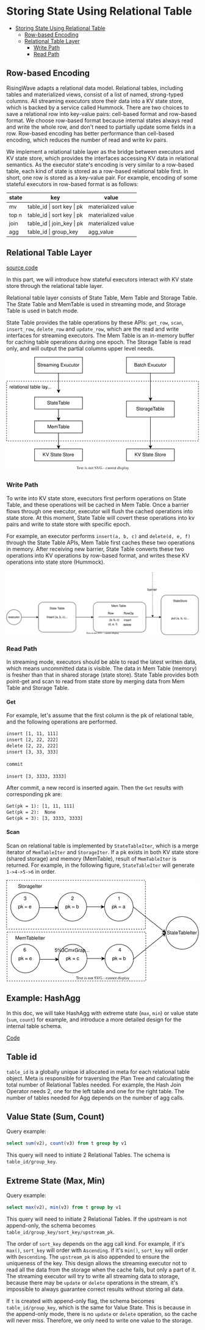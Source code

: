 # Storing State Using Relational Table

- [Storing State Using Relational Table](#storing-state-using-relational-table)
  - [Row-based Encoding](#row-based-encoding)
  - [Relational Table Layer](#relational-table)
    - [Write Path](#write-path)
    - [Read Path](#read-path)



<!-- Created by https://github.com/ekalinin/github-markdown-toc -->

## Row-based Encoding

RisingWave adapts a relational data model. Relational tables, including tables and materialized views, consist of a list of named, strong-typed columns. All streaming executors store their data into a KV state store, which is backed by a service called Hummock. There are two choices to save a relational row into key-value pairs: cell-based format and row-based format. We choose row-based format because internal states always read and write the whole row, and don't need to partially update some fields in a row. Row-based encoding has better performance than cell-based encoding, which reduces the number of read and write kv pairs.

We implement a relational table layer as the bridge between executors and KV state store, which provides the interfaces accessing KV data in relational semantics. As the executor state's encoding is very similar to a row-based table, each kind of state is stored as a row-based relational table first. In short, one row is stored as a key-value pair. For example, encoding of some stateful executors in row-based format is as follows:

| state | key | value |
| ------ | --------------------- | ------ |
| mv     | table_id \| sort key \| pk | materialized value |
| top n | table_id \| sort key \| pk| materialized value |
| join     | table_id \| join_key \| pk | materialized value |
| agg | table_id \| group_key | agg_value |

<!-- Todo: link cconsistence hash doc and state table agg doc -->
## Relational Table Layer
[source code](https://github.com/risingwavelabs/risingwave/blob/4e66ca3d41435c64af26b5e0003258c4f7116822/src/storage/src/table/state_table.rs)

In this part, we will introduce how stateful executors interact with KV state store through the relational table layer.

Relational table layer consists of State Table, Mem Table and Storage Table. The State Table and MemTable is used in streaming mode, and Storage Table is used in batch mode.

State Table provides the table operations by these APIs: `get_row`, `scan`, `insert_row`, `delete_row` and `update_row`, which are the read and write interfaces for streaming executors. The Mem Table is an in-memory buffer for caching table operations during one epoch. The Storage Table is read only, and will output the partial columns  upper level needs.


![Overview of Relational Table](../images/relational-table/relational-table-01.svg)
### Write Path
To write into KV state store, executors first perform operations on State Table, and these operations will be cached in Mem Table. Once a barrier flows through one executor, executor will flush the cached operations into state store. At this moment, State Table will covert these operations into kv pairs and write to state store with specific epoch.

For example, an executor performs `insert(a, b, c)` and `delete(d, e, f)` through the State Table APIs, Mem Table first caches these two operations in memory. After receiving new barrier, State Table converts these two operations into KV operations by row-based format, and writes these KV operations into state store (Hummock).

![write example](../images/relational-table/relational-table-03.svg)
### Read Path
In streaming mode, executors should be able to read the latest written data, which means uncommitted data is visible. The data in Mem Table (memory) is fresher than that in shared storage (state store). State Table provides both point-get and scan to read from state store by merging data from Mem Table and Storage Table.
#### Get
For example, let's assume that the first column is the pk of relational table, and the following operations are performed.
```
insert [1, 11, 111]
insert [2, 22, 222]
delete [2, 22, 222]
insert [3, 33, 333]

commit

insert [3, 3333, 3333]
```

After commit, a new record is inserted again. Then the `Get` results with corresponding pk are:
```
Get(pk = 1): [1, 11, 111]
Get(pk = 2):  None
Get(pk = 3): [3, 3333, 3333]
```

#### Scan
Scan on relational table is implemented by `StateTableIter`, which is a merge iterator of `MemTableIter` and `StorageIter`. If a pk exists in both KV state store (shared storage) and memory (MemTable), result of `MemTableIter` is returned. For example, in the  following figure, `StateTableIter` will generate `1->4->5->6` in order.

![Scan example](../images/relational-table/relational-table-02.svg)


## Example: HashAgg

In this doc, we will take HashAgg with extreme state (`max`, `min`) or value state (`sum`, `count`) for example, and introduce a more detailed design for the internal table schema.

[Code](https://github.com/risingwavelabs/risingwave/blob/7f9ad2240712aa0cfe3edffb4535d43b42f32cc5/src/frontend/src/optimizer/plan_node/logical_agg.rs#L144)

## Table id
`table_id` is a globally unique id allocated in meta for each relational table object. Meta is responsible for traversing the Plan Tree and calculating the total number of Relational Tables needed. For example, the Hash Join Operator needs 2, one for the left table and one for the right table. The number of tables needed for Agg depends on the number of agg calls.

## Value State (Sum, Count)
Query example:
```sql
select sum(v2), count(v3) from t group by v1
```

This query will need to initiate 2 Relational Tables. The schema is `table_id/group_key`.

## Extreme State (Max, Min)
Query example:
```sql
select max(v2), min(v3) from t group by v1
```

This query will need to initiate 2 Relational Tables. If the upstream is not append-only, the schema becomes `table_id/group_key/sort_key/upstream_pk`.

The order of `sort_key` depends on the agg call kind. For example, if it's `max()`, `sort_key` will order with `Ascending`. if it's `min()`, `sort_key` will order with `Descending`.
The `upstream_pk` is also appended to ensure the uniqueness of the key.
This design allows the streaming executor not to read all the data from the storage when the cache fails, but only a part of it. The streaming executor will try to write all streaming data to storage, because there may be `update` or `delete` operations in the stream, it's impossible to always guarantee correct results without storing all data.

If `t` is created with append-only flag, the schema becomes `table_id/group_key`, which is the same for Value State. This is because in the append-only mode, there is no `update` or `delete` operation, so the cache will never miss. Therefore, we only need to write one value to the storage.
